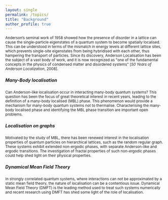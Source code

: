 ```yaml
---
layout: single
permalink: /topics/
title: "Background"
author_profile: true
---
```


<sub> Anderson’s seminal work of 1958 showed how the presence of disorder in a lattice can cause the single-particle eigenstates of a quantum system to become spatially localised. This can be understood in terms of the mismatch in energy levels at different lattice sites, which prevents single-site eigenstates from being hybridised with each other, thus hampering the transport of particles. Since its discovery, Anderson Localisation has been the subject of a vast body of work, and it is now recognized as "one of the fundamental concepts in the physics of condensed matter and disordered systems" [<i>50 Years of Anderson Localization</i>, 2008]. </sub>

<h5>  Many-Body localisation </h5>
<sub> Can Anderson-like localisation occur in interacting many-body quantum systems? This question has been the focus of great theoretical interest in recent years, leading to the definition of a many-body localised (MBL) phase. This phenomenon would provide a mechanism for many-body quantum systems not to thermalise. Characterising the many-body localised phase and identifying the MBL phase transition are important open problems. </sub>

<h5> Localisation on graphs</h5>
<sub> Motivated by the study of MBL, there has been renewed interest in the localisation properties of quantum particles on hierarchical lattices, such as the random regular graph. These systems exhibit extended non-ergodic phases, with separate Anderson-like and ergodic transitions. The investigation of fractal properties of such non-ergodic phases could help shed light on their physical properties.</sub>

<h5> Dynamical Mean Field Theory </h5>
<sub>In strongly correlated quantum systems, where interactions can not be approximated by a static mean field theory, the nature of localisation can be a contentious issue. Dynamical Mean Field Theory (DMFT) is the leading method used to treat such systems numerically and recent research using DMFT has shed some light of the role of localisation. </sub>
